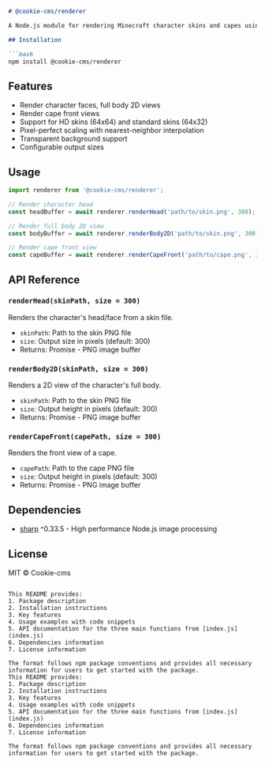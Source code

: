 ```markdown
# @cookie-cms/renderer

A Node.js module for rendering Minecraft character skins and capes using Sharp image processing.

## Installation

```bash
npm install @cookie-cms/renderer
```

## Features

- Render character faces, full body 2D views
- Render cape front views
- Support for HD skins (64x64) and standard skins (64x32)
- Pixel-perfect scaling with nearest-neighbor interpolation
- Transparent background support
- Configurable output sizes

## Usage

```javascript
import renderer from '@cookie-cms/renderer';

// Render character head
const headBuffer = await renderer.renderHead('path/to/skin.png', 300);

// Render full body 2D view
const bodyBuffer = await renderer.renderBody2D('path/to/skin.png', 300);

// Render cape front view
const capeBuffer = await renderer.renderCapeFront('path/to/cape.png', 300);
```

## API Reference

### `renderHead(skinPath, size = 300)`
Renders the character's head/face from a skin file.
- `skinPath`: Path to the skin PNG file
- `size`: Output size in pixels (default: 300)
- Returns: Promise<Buffer> - PNG image buffer

### `renderBody2D(skinPath, size = 300)`
Renders a 2D view of the character's full body.
- `skinPath`: Path to the skin PNG file
- `size`: Output height in pixels (default: 300)
- Returns: Promise<Buffer> - PNG image buffer

### `renderCapeFront(capePath, size = 300)`
Renders the front view of a cape.
- `capePath`: Path to the cape PNG file
- `size`: Output height in pixels (default: 300)
- Returns: Promise<Buffer> - PNG image buffer

## Dependencies

- [sharp](https://sharp.pixelplumbing.com/) ^0.33.5 - High performance Node.js image processing

## License

MIT © Cookie-cms
```

This README provides:
1. Package description
2. Installation instructions
3. Key features
4. Usage examples with code snippets
5. API documentation for the three main functions from [index.js](index.js)
6. Dependencies information
7. License information

The format follows npm package conventions and provides all necessary information for users to get started with the package.
This README provides:
1. Package description
2. Installation instructions
3. Key features
4. Usage examples with code snippets
5. API documentation for the three main functions from [index.js](index.js)
6. Dependencies information
7. License information

The format follows npm package conventions and provides all necessary information for users to get started with the package.